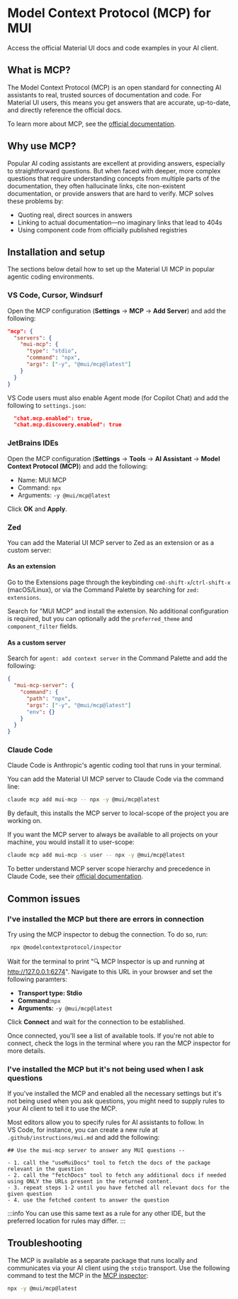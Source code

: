 # Model Context Protocol (MCP) for MUI

<p class="description">Access the official Material UI docs and code examples in your AI client.</p>

## What is MCP?

The Model Context Protocol (MCP) is an open standard for connecting AI assistants to real, trusted sources of documentation and code.
For Material UI users, this means you get answers that are accurate, up-to-date, and directly reference the official docs.

To learn more about MCP, see the [official documentation](https://modelcontextprotocol.io/introduction).

## Why use MCP?

Popular AI coding assistants are excellent at providing answers, especially to straightforward questions.
But when faced with deeper, more complex questions that require understanding concepts from multiple parts of the documentation, they often hallucinate links, cite non-existent documentation, or provide answers that are hard to verify.
MCP solves these problems by:

- Quoting real, direct sources in answers
- Linking to actual documentation—no imaginary links that lead to 404s
- Using component code from officially published registries

## Installation and setup

The sections below detail how to set up the Material UI MCP in popular agentic coding environments.

### VS Code, Cursor, Windsurf

Open the MCP configuration (**Settings** -> **MCP** -> **Add Server**) and add the following:

```json
"mcp": {
  "servers": {
    "mui-mcp": {
      "type": "stdio",
      "command": "npx",
      "args": ["-y", "@mui/mcp@latest"]
    }
  }
}
```

VS Code users must also enable Agent mode (for Copilot Chat) and add the following to `settings.json`:

```json
  "chat.mcp.enabled": true,
  "chat.mcp.discovery.enabled": true
```

### JetBrains IDEs

Open the MCP configuration (**Settings** -> **Tools** -> **AI Assistant** -> **Model Context Protocol (MCP)**) and add the following:

- Name: MUI MCP
- Command: `npx`
- Arguments: `-y @mui/mcp@latest`

Click **OK** and **Apply**.

### Zed

You can add the Material UI MCP server to Zed as an extension or as a custom server:

#### As an extension

Go to the Extensions page through the keybinding `cmd-shift-x`/`ctrl-shift-x` (macOS/Linux), or via the Command Palette by searching for `zed: extensions`.

Search for "MUI MCP" and install the extension.
No additional configuration is required, but you can optionally add the `preferred_theme` and `component_filter` fields.

#### As a custom server

Search for `agent: add context server` in the Command Palette and add the following:

```json
{
  "mui-mcp-server": {
    "command": {
      "path": "npx",
      "args": ["-y", "@mui/mcp@latest"]
      "env": {}
    }
  }
}
```

### Claude Code

Claude Code is Anthropic's agentic coding tool that runs in your terminal.

You can add the Material UI MCP server to Claude Code via the command line:

```bash
claude mcp add mui-mcp -- npx -y @mui/mcp@latest
```

By default, this installs the MCP server to local-scope of the project you are working on.

If you want the MCP server to always be available to all projects on your machine, you would install it to user-scope:

```bash
claude mcp add mui-mcp -s user -- npx -y @mui/mcp@latest
```

To better understand MCP server scope hierarchy and precedence in Claude Code, see their [official documentation](https://docs.anthropic.com/en/docs/claude-code/mcp#understanding-mcp-server-scopes).

## Common issues

### I've installed the MCP but there are errors in connection

Try using the MCP inspector to debug the connection.
To do so, run:

```bash
 npx @modelcontextprotocol/inspector
```

Wait for the terminal to print "🔍 MCP Inspector is up and running at http://127.0.0.1:6274".
Navigate to this URL in your browser and set the following paramters:

- **Transport type: Stdio**
- **Command:**`npx`
- **Arguments:** `-y @mui/mcp@latest`

Click **Connect** and wait for the connection to be established.

Once connected, you'll see a list of available tools.
If you're not able to connect, check the logs in the terminal where you ran the MCP inspector for more details.

### I've installed the MCP but it's not being used when I ask questions

If you've installed the MCP and enabled all the necessary settings but it's not being used when you ask questions, you might need to supply rules to your AI client to tell it to use the MCP.

Most editors allow you to specify rules for AI assistants to follow.
In VS Code, for instance, you can create a new rule at `.github/instructions/mui.md` and add the following:

```text
## Use the mui-mcp server to answer any MUI questions --

- 1. call the "useMuiDocs" tool to fetch the docs of the package relevant in the question
- 2. call the "fetchDocs" tool to fetch any additional docs if needed using ONLY the URLs present in the returned content.
- 3. repeat steps 1-2 until you have fetched all relevant docs for the given question
- 4. use the fetched content to answer the question
```

:::info
You can use this same text as a rule for any other IDE, but the preferred location for rules may differ.
:::

## Troubleshooting

The MCP is available as a separate package that runs locally and communicates via your AI client using the `stdio` transport.
Use the following command to test the MCP in the [MCP inspector](https://modelcontextprotocol.io/docs/tools/inspector):

```bash
npx -y @mui/mcp@latest
```
